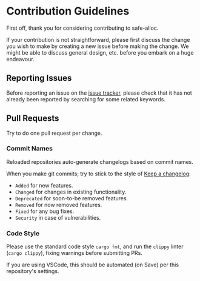 # Contribution Guidelines

First off, thank you for considering contributing to safe-alloc.

If your contribution is not straightforward, please first discuss the change you
wish to make by creating a new issue before making the change. We might be able to discuss
general design, etc. before you embark on a huge endeavour.

## Reporting Issues

Before reporting an issue on the
[issue tracker](https://github.com/Sewer56/safe-alloc/issues),
please check that it has not already been reported by searching for some related
keywords.

## Pull Requests

Try to do one pull request per change.  

### Commit Names

Reloaded repositories auto-generate changelogs based on commit names. 

When you make git commits; try to stick to the style of [Keep a changelog](https://keepachangelog.com/en/1.0.0/):

- `Added` for new features.  
- `Changed` for changes in existing functionality.  
- `Deprecated` for soon-to-be removed features.  
- `Removed` for now removed features.  
- `Fixed` for any bug fixes.  
- `Security` in case of vulnerabilities.  

### Code Style

Please use the standard code style `cargo fmt`, and run the `clippy` linter 
(`cargo clippy`), fixing warnings before submitting PRs.

If you are using VSCode, this should be automated (on Save) per this repository's settings.
